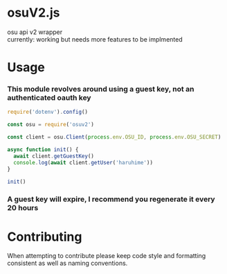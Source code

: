 # osuV2.js
osu api v2 wrapper  
currently: working but needs more features to be implmented
  
# Usage    
### This module revolves around using a guest key, not an authenticated oauth key

```js
require('dotenv').config()

const osu = require('osuv2')

const client = osu.Client(process.env.OSU_ID, process.env.OSU_SECRET)

async function init() {
  await client.getGuestKey()
  console.log(await client.getUser('haruhime'))
}

init()
```
    
 ### A guest key will expire, I recommend you regenerate it every 20 hours
   
 # Contributing  
   
 When attempting to contribute please keep code style and formatting consistent as well as naming conventions.   
